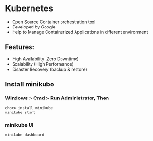 # Kubernetes
- Open Source Container orchestration tool
- Developed by Google
- Help to Manage Containerized Applications in different environment

## Features:
 - High Availability (Zero Downtime)
 - Scalability (High Performance)
 - Disaster Recovery (backup & restore)

## Install minikube
### Windows > Cmd > Run Administrator, Then
```cmd
choco install minikube
minikube start
```
### minikube UI
```cmd
minikube dashboard
```
